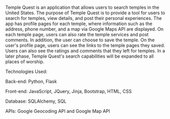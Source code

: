 Temple Quest is an application that allows users to search temples in 
the United States. The purpose of Temple Quest is to provide a tool for 
users to search for temples, view details, and post their personal 
experiences. The app has profile pages for each temple, where information 
such as the address, phone number, and a map via Google Maps API are 
displayed. On each temple page, users can also rate the temple services 
and post comments. In addition, the user can choose to save the temple. 
On the user's profile page, users can see the links to the temple pages 
they saved. Users can also see the ratings and comments that they left 
for temples. In a later phase, Temple Quest's search capabilities will 
be expanded to all places of worship.

Technologies Used:

Back-end: Python, Flask

Front-end: JavaScript, JQuery, Jinja, Bootstrap, HTML, CSS

Database: SQLAlchemy, SQL

APIs: Google Geocoding API and Google Map API 
